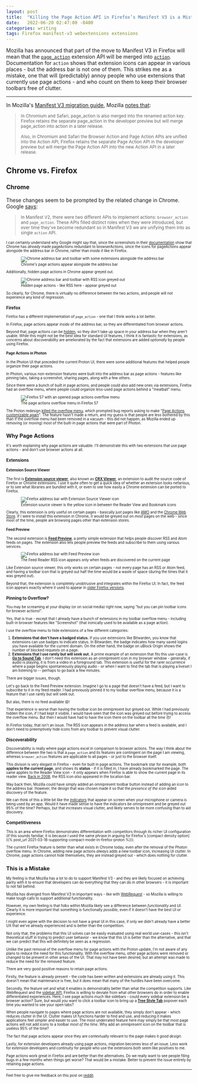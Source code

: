 ```yaml
---
layout: post
title:  "Killing the Page Action API in Firefox’s Manifest V3 is a Mistake"
date:   2022-06-20 02:47:00 -0400
categories: writing
tags: Firefox manifest-v3 webextensions extensions
---
```


Mozilla has announced that part of the move to Manifest V3 in Firefox will mean that the [`page_action`](https://developer.mozilla.org/docs/Mozilla/Add-ons/WebExtensions/API/pageAction) extension API will be merged into [`action`](https://developer.mozilla.org/docs/Mozilla/Add-ons/WebExtensions/manifest.json/action). Documentation for `action` shows that extension icons can appear in various places - but the address bar is not one of them. This strikes me as a mistake, one that will (predictably) annoy people who use extensions that currently use page actions - and who count on them to keep their browser toolbars free of clutter. 

* * *

In Mozilla's [Manifest V3 migration guide](https://extensionworkshop.com/documentation/develop/manifest-v3-migration-guide/), Mozilla [notes that](https://extensionworkshop.com/documentation/develop/manifest-v3-migration-guide/#browser-action):

><small>In Chromium and Safari, page_action is also merged into the renamed action key. Firefox retains the separate page_action in the developer preview but will merge page_action into action in a later release.</small>
>
><small>Also, in Chromium and Safari the Browser Action and Page Action APIs are unified into the Action API, Firefox retains the separate Page Action API in the developer preview but will merge the Page Action API into the new Action API in a later release.</small>

## Chrome vs. Firefox

### Chrome

These changes seem to be prompted by the related change in Chrome. Google [says](https://developer.chrome.com/docs/extensions/mv3/intro/mv3-migration/#action-api-unification): 

><small>In Manifest V2, there were two different APIs to implement actions: `browser_action` and `page_action`. These APIs filled distinct roles when they were introduced, but over time they've become redundant so in Manifest V3 we are unifying them into as single `action` API.<small>

I can certainly understand why Google might say that, since the screenshots in their [documentation](https://developer.chrome.com/docs/extensions/reference/pageAction/) show that Chrome has *already* made pageActions redundant to browserActions, since the icons for pageActions appear alongside the address bar in Chrome, rather than *inside it* like in Firefox.

<p>
<figure>
    	<picture>
    	  <source type="image/webp" srcset="{{site.url}}/assets/images/killing-the-page-action-api-in-firefox-manifest-v3-is-a-mistake/chrome-page_action.webp">
    	  <source type="image/png" srcset="{{site.url}}/assets/images/killing-the-page-action-api-in-firefox-manifest-v3-is-a-mistake/chrome-page_action.png">
  <img src="{{site.url}}/assets/images/killing-the-page-action-api-in-firefox-manifest-v3-is-a-mistake/chrome-page_action.png" alt="Chrome address bar and toolbar with some extensions alongside the address bar"/>
    	</picture>
  <figcaption>Chrome's page actions appear alongside the address bar</figcaption>
</figure>
</p>

Additionally, hidden page actions in Chrome appear greyed out.

<p>
<figure>
    	<picture>
    	  <source type="image/webp" srcset="{{site.url}}/assets/images/killing-the-page-action-api-in-firefox-manifest-v3-is-a-mistake/chrome-page_action_grey.webp">
    	  <source type="image/png" srcset="{{site.url}}/assets/images/killing-the-page-action-api-in-firefox-manifest-v3-is-a-mistake/chrome-page_action_grey.png">
  <img src="{{site.url}}/assets/images/killing-the-page-action-api-in-firefox-manifest-v3-is-a-mistake/chrome-page_action_grey.png" alt="Chrome address bar and toolbar with RSS icon greyed out"/>
    	</picture>
  <figcaption>Hidden page actions - like RSS here - appear greyed out</figcaption>
</figure>
</p>

So clearly, for Chrome, there is virtually no difference between the two actions, and people will not experience any kind of regression. 

### Firefox

Firefox has a different implementation of `page_action` - one that I think works a lot better.

In Firefox, page actions appear *inside* of the address bar, so they are differentiated from browser actions.

Beyond that, page actions can be [hidden](https://developer.mozilla.org/docs/Mozilla/Add-ons/WebExtensions/API/pageAction/hide), so they don't take up space in your address bar when they aren't usable. While this might not be the best idea for standard UI features, I think it is fantastic for extensions, as concerns about discoverability are ameliorated by the fact that extensions are added *optionally* by people using Firefox.

#### Page Actions in Photon

In the Photon UI that preceded the current Proton UI, there were some additional features that helped people organize their page actions.

In Photon, various non-extension features were built into the address bar as page actions - features like pinning tabs, taking a screenshot, sharing pages, along with a few others.

Since there were a bunch of built in page actions, and people could also add new ones via extensions, Firefox had an overflow menu, where people could organize less-used page actions behind a "meatball" menu.

<p>
	<figure>
	<picture>
	  <source type="image/webp" srcset="{{site.url}}/assets/images/killing-the-page-action-api-in-firefox-manifest-v3-is-a-mistake/photon-page-actions-overflow.webp,
	  									{{site.url}}/assets/images/killing-the-page-action-api-in-firefox-manifest-v3-is-a-mistake/photon-page-actions-overflow-2x.webp 2x">
	  <source type="image/png" srcset="{{site.url}}/assets/images/killing-the-page-action-api-in-firefox-manifest-v3-is-a-mistake/photon-page-actions-overflow.png,
	  								   {{site.url}}/assets/images/killing-the-page-action-api-in-firefox-manifest-v3-is-a-mistake/photon-page-actions-overflow-2x.png 2x">
	  <img src="{{site.url}}/assets/images/killing-the-page-action-api-in-firefox-manifest-v3-is-a-mistake/photon-page-actions-overflow.png" srcset="{{site.url}}/assets/images/killing-the-page-action-api-in-firefox-manifest-v3-is-a-mistake/photon-page-actions-overflow-2x.png 2x" alt="Firefox 57 with an opened page actions overflow menu"/>
	  <figcaption>The page actions overflow menu in Firefox 57</figcaption>
	</picture>
</figure>
</p>

The Proton redesign [killed the overflow menu](https://bugzilla.mozilla.org/show_bug.cgi?id=1691454), which prompted bug reports asking to make "[Page Actions customizable again](https://bugzilla.mozilla.org/show_bug.cgi?id=1706583)". The feature hasn't made a return, and my guess is that people are less bothered by this than if the overflow menu had been removed in a vacuum - this did not happen, as Mozilla ended up removing (or moving) most of the built-in page actions that were part of Photon.

## Why Page Actions

It's worth explaining why page actions are valuable. I'll demonstrate this with two extensions that use page actions - and don't use browser actions at all. 

### Extensions

#### Extension Source Viewer

The first is **[Extension source viewer](https://addons.mozilla.org/firefox/addon/crxviewer/)**, also known as **[CRX Viewer](https://github.com/Rob--W/crxviewer)**, an extension to audit the source code of Firefox or Chrome extensions. I use it quite often to get a quick idea of whether an extension looks nefarious, or to see what libraries are bundled with it, or even to see how easily a Chrome extension can be ported to Firefox. 

<p>
	<figure>
	<picture>
	  <source type="image/webp" srcset="{{site.url}}/assets/images/killing-the-page-action-api-in-firefox-manifest-v3-is-a-mistake/crxviewer-page-action.webp,
	  									{{site.url}}/assets/images/killing-the-page-action-api-in-firefox-manifest-v3-is-a-mistake/crxviewer-page-action-2x.webp 2x">
	  <source type="image/png" srcset="{{site.url}}/assets/images/killing-the-page-action-api-in-firefox-manifest-v3-is-a-mistake/crxviewer-page-action.png,
	  								   {{site.url}}/assets/images/killing-the-page-action-api-in-firefox-manifest-v3-is-a-mistake/crxviewer-page-action-2x.png 2x">
	  <img src="{{site.url}}/assets/images/killing-the-page-action-api-in-firefox-manifest-v3-is-a-mistake/crxviewer-page-action.png" srcset="{{site.url}}/assets/images/killing-the-page-action-api-in-firefox-manifest-v3-is-a-mistake/crxviewer-page-action-2x.png 2x" alt="Firefox address bar with Extension Source Viewer icon"/>
	  <figcaption>Extension source viewer is the yellow icon in between the Reader View and Bookmark icons</figcaption>
	</picture>
</figure>
</p>

Clearly, this extension is only useful on certain pages - basically just pages like [AMO](https://addons.mozilla.org/firefox/) and the [Chrome Web Store](https://chrome.google.com/webstore/category/extensions). If I were to install this extension in Chrome, it would be greyed out on *most* pages on the web - since most of the time, people are browsing pages other than extension stores.

#### Feed Preview

The second extension is **[Feed Preview](https://addons.mozilla.org/firefox/addon/feed-preview/)**, a pretty simple extension that helps people discover RSS and Atom feeds on pages. The extension also lets people preview the feeds and subscribe to them using various services.

<p>
<figure>
    	<picture>
    	  <source type="image/webp" srcset="{{site.url}}/assets/images/killing-the-page-action-api-in-firefox-manifest-v3-is-a-mistake/feed-preview-page-action.webp">
    	  <source type="image/png" srcset="{{site.url}}/assets/images/killing-the-page-action-api-in-firefox-manifest-v3-is-a-mistake/feed-preview-page-action.png">
  <img src="{{site.url}}/assets/images/killing-the-page-action-api-in-firefox-manifest-v3-is-a-mistake/feed-preview-page-action.png" alt="Firefox address bar with Feed Preview icon"/>
    	</picture>
  <figcaption>The Feed Reader RSS icon appears only when feeds are discovered on the current page</figcaption>
</figure>
</p>

Like Extension source viewer, this only works on certain pages - not every page has an RSS or Atom feed, and having a toolbar icon that is greyed out half the time would be a waste of space (during the times that it was greyed out).

Beyond that, the extension is completely unobtrusive and integrates within the Firefox UI. In fact, the feed icon appears exactly where it used to appear in [older Firefox versions](https://en.wikipedia.org/wiki/File:Firefox_3.png).

### Pinning to Overflow?

You may be screaming at your display (or on social media) right now, saying "but you can pin toolbar icons for browser actions!". 

Yes, that is true - except that I already have a bunch of extensions in my toolbar overflow menu - including built-in browser features like "Screenshot" (that ironically used to be available as a page action).

I use the overflow menu to hide extensions of a few different categories:

1. **Extensions that don't have a badged status.** If you use extensions like Bitwarden, you know that extensions can use badges to indicate status. In Bitwarden, the badge indicates how many saved logins you have available for the current domain. On the other hand, the badge on uBlock Origin shows the number of blocked requests on a page. 
2. **Extensions that I use rarely but will seek out.** A prime example of an extension that fits this use-case is **[Go to Sound Tab](https://addons.mozilla.org/firefox/addon/go-to-sound-tab/)**. I don't need this extension as an omnipresent icon in my browser window - generally, if audio is playing, it is from a video in a foreground tab. This extension is useful for the rarer occurrence where a page begins spontaneously playing audio - or when I want to find the tab that is playing a liveset I am listening to -- perhaps to go back a few minutes.

There are bigger issues, though.

Let's go back to the Feed Preview extension. Imagine I go to a page that doesn't have a feed, but I want to subscribe to it in my feed reader. I had previously pinned it to my toolbar overflow menu, because it is a feature that I use rarely but will seek out. 

But alas, there is no feed available 😧!

That experience is worse than having the toolbar icon be omnipresent but greyed out. While I had previously hidden the icon, if I had kept it visible, I would have seen that the icon was greyed out before trying to access the overflow menu. But then I would have had to have the icon there on the toolbar all the time 😠! 

In Firefox today, that isn't an issue. The RSS icon appears in the address bar when a feed is available, and I don't need to preemptively hide icons from any toolbar to prevent visual clutter.

### Discoverability

Discoverability is really where page actions excel in comparison to browser actions. The way I think about the difference between the two is that a `page_action` and its features are contingent on the page I am viewing, whereas `browser_action` features are applicable to all pages - or just to the browser itself. 

This divison is very elegant in Firefox - even for built in page actions. The bookmark star for example, both **applies to the current page**, and shows its **status** - if it is filled in, I have already bookmarked the page. The same applies to the Reader View icon - it only appears when Firefox is able to show the current page in its reader view. [Back in 2008](https://www.cnet.com/reviews/firefox-3-review/), the RSS icon *also* appeared in the location bar.

Way back then, Mozilla could have simply added an omnipresent toolbar button instead of adding an icon to the address bar. However, the design that was chosen made it so that the *presence of the icon* aided discovery of the feature. 

We can think of this a little bit like the [indicators](https://support.apple.com/en-us/HT211876) that appear on screen when your microphone or camera is being used by an app. Would it have made sense to have the indicators be omnipresent and be greyed out 95% of the time? Perhaps, but that increases visual clutter, and likely serves to be more confusing than to aid discovery. 

### Competitiveness

This is an area where Firefox demonstrates differentiation with competitors through its richer UI configuration (if this sounds familiar, it is because I used the same phrase in arguing for Firefox's [compact density option]({% post_url 2021-03-18-supporting-compact-mode-in-firefox-proton %})). 

The current Firefox feature is better than what exists in Chrome today, even after the removal of the Photon overflow menu. In Chrome, adding new page actions *always* adds a new toolbar icon, increasing UI clutter. In Chrome, page actions cannot hide themselves, they are instead greyed out - which does nothing for clutter. 

## This is a Mistake

My feeling is that Mozilla has a lot to do to support Manifest V3 - and they are likely focused on achieving parity with it to ensure that developers can do everything that they can do in other browsers - it is important to not fall behind. 

Mozilla *has* diverged from Manifest V3 in important ways - like with [WebRequest](https://blog.mozilla.org/addons/2022/05/18/manifest-v3-in-firefox-recap-next-steps/) - so Mozilla is willing to make tough calls to support additional functionality. 

However, my own feeling is that folks within Mozilla likely see a difference between *functionality* and *UI*. Clearly it is more important that something is functionally *possible*, even if it doesn't have the best UI or experience.

I might even agree with the decision to not have a great UI in this case, if only we didn't already have a better UX that we've already experienced and is better than the competition. 

Not only that, the problems that this UI solves can be easily evaluated using real world use-cases - this isn't theoretical stuff in trying to predict user behavior - we *know* that this UI is better than the alternative, and that we can predict that this will definitely be seen as a regression. 

Unlike the past removal of the overflow menu for page actions with the Proton update, I'm not aware of any plans to reduce the need for this functionality. With the overflow menu, other page actions were removed or changed to be present in other areas of the UI. That may not have been desired, but an attempt was made to reduce the need for the removed feature.

There are very good positive reasons to retain page actions. 

Firstly, the feature is already present - the code has been written and extensions are already using it. This doesn't mean that maintenance is free, but it does mean that many of the hurdles have been overcome. 

Secondly, the feature set and what it enables is demonstrably better than what the competition supports. Like WebRequest and the [sidebar API](https://developer.mozilla.org/docs/Mozilla/Add-ons/WebExtensions/API/sidebarAction), Firefox is willing to deviate from what other browsers do in order to enable differentiated experiences. Here, I see page actions much like sidebars - could every sidebar extension be a browser action? Sure, but would *you* want to click a toolbar icon to bring up a **[Tree Style Tab](https://addons.mozilla.org/firefox/addon/tree-style-tab/)** popover each time you wanted to see your open tabs?

When people navigate to pages where page actions are not available, they simply don't appear - which reduces clutter in the UI. Clutter makes UI functions harder to find and use, and reducing it makes applications feel simpler and easier to use. The most underrated feature here may simply be that most page actions will not add icons to a toolbar *most of the time*. Why add an omnipresent icon on the toolbar that is useless 95% of the time?

The fact that page actions appear once they are contextually relevant to the page makes it *good design*.

Lastly, for extension developers already using page actions, migration becomes less of an issue. Less work for extension developers and continuity for people who use the extensions both seem like positives to me.

Page actions work great in Firefox and are better than the alternatives. Do we really want to see people filing bugs in a few months when things get worse? That would be a mistake. Better to prevent the issue entirely by retaining page actions. 

---

Feel free to give me feedback on this post on [reddit](#). 